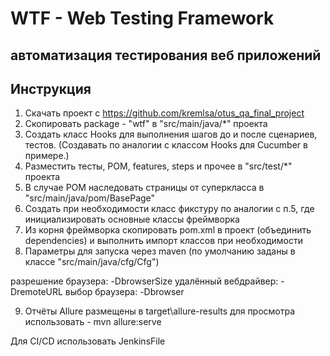 # WTF - Web Testing Framework
## автоматизация тестирования веб приложений

## Инструкция

1. Скачать проект с https://github.com/kremlsa/otus_qa_final_project
2. Скопировать package - "wtf" в "src/main/java/*" проекта
3. Создать класс Hooks для выполнения шагов до и после сценариев, тестов.
   (Создавать по аналогии с классом Hooks для Cucumber в примере.)
4. Разместить тесты, POM, features, steps и прочее в "src/test/*" проекта
5. В случае POM наследовать страницы от суперкласса в  "src/main/java/pom/BasePage"
6. Создать при необходимости класс фикстуру по аналогии с п.5, где инициализировать
   основные классы фреймворка
7. Из корня фреймворка скопировать pom.xml в проект (объединить dependencies)
   и выполнить импорт классов при необходимости
8. Параметры для запуска через maven (по умолчанию заданы в классе "src/main/java/cfg/Cfg")

  разрешение браузера:
  -DbrowserSize
  удалённый вебдрайвер:
  -DremoteURL
  выбор браузера:
  -Dbrowser

9. Отчёты Allure размещены в target\allure-results
   для просмотра использовать - mvn allure:serve




Для CI/CD использовать JenkinsFile
